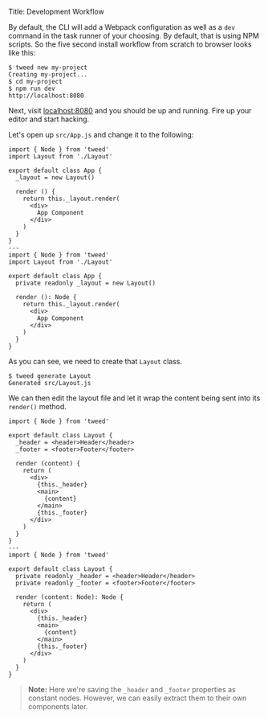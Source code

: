 Title: Development Workflow

By default, the CLI will add a Webpack configuration as well as a `dev` command in the
task runner of your choosing. By default, that is using NPM scripts. So the five second
install workflow from scratch to browser looks like this:

```shell
$ tweed new my-project
Creating my-project...
$ cd my-project
$ npm run dev
http://localhost:8080
```

Next, visit [localhost:8080][localhost] and you should be up and running. Fire up your
editor and start hacking.

Let's open up `src/App.js` and change it to the following:

```tweed
import { Node } from 'tweed'
import Layout from './Layout'

export default class App {
  _layout = new Layout()

  render () {
    return this._layout.render(
      <div>
        App Component
      </div>
    )
  }
}
---
import { Node } from 'tweed'
import Layout from './Layout'

export default class App {
  private readonly _layout = new Layout()

  render (): Node {
    return this._layout.render(
      <div>
        App Component
      </div>
    )
  }
}
```

As you can see, we need to create that `Layout` class.

```shell
$ tweed generate Layout
Generated src/Layout.js
```

We can then edit the layout file and let it wrap the content being sent into its
`render()` method.

```tweed
import { Node } from 'tweed'

export default class Layout {
  _header = <header>Header</header>
  _footer = <footer>Footer</footer>

  render (content) {
    return (
      <div>
        {this._header}
        <main>
          {content}
        </main>
        {this._footer}
      </div>
    )
  }
}
---
import { Node } from 'tweed'

export default class Layout {
  private readonly _header = <header>Header</header>
  private readonly _footer = <footer>Footer</footer>

  render (content: Node): Node {
    return (
      <div>
        {this._header}
        <main>
          {content}
        </main>
        {this._footer}
      </div>
    )
  }
}
```

> **Note:** Here we're saving the `_header` and `_footer` properties as constant nodes.
> However, we can easily extract them to their own components later.

[localhost]: http://localhost:8080 "http://localhost:8080"
